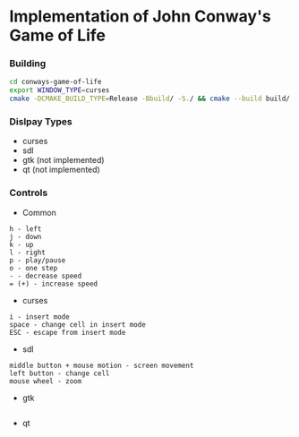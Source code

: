 # Implementation of John Conway's Game of Life

### Building
```bash
cd conways-game-of-life
export WINDOW_TYPE=curses
cmake -DCMAKE_BUILD_TYPE=Release -Bbuild/ -S./ && cmake --build build/ -j8
```

### Dislpay Types
- curses
- sdl
- gtk (not implemented)
- qt (not implemented)

### Controls
- Common
```
h - left
j - down
k - up
l - right
p - play/pause
o - one step
- - decrease speed
= (+) - increase speed
```
- curses
```
i - insert mode
space - change cell in insert mode
ESC - escape from insert mode
```
- sdl
```
middle button + mouse motion - screen movement
left button - change cell
mouse wheel - zoom
```
- gtk
```
```
- qt
```
```
